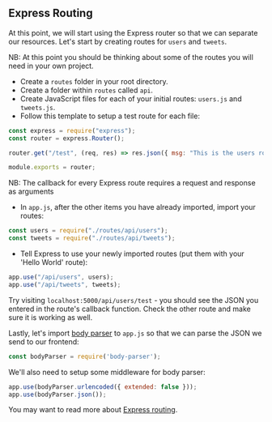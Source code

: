 ## Express Routing

At this point, we will start using the Express router so that we can separate our resources. Let's start by creating routes for ```users``` and ```tweets```. 

NB: At this point you should be thinking about some of the routes you will need in your own project.

* Create a ```routes``` folder in your root directory.
* Create a folder within ```routes``` called ```api```.
* Create JavaScript files for each of your initial routes: ```users.js``` and ```tweets.js```.
* Follow this template to setup a test route for each file:

```JavaScript
const express = require("express");
const router = express.Router();

router.get("/test", (req, res) => res.json({ msg: "This is the users route" }));

module.exports = router;
```

NB: The callback for every Express route requires a request and response as arguments

* In ```app.js```, after the other items you have already imported, import your routes:

```JavaScript
const users = require("./routes/api/users");
const tweets = require("./routes/api/tweets");
```

*  Tell Express to use your newly imported routes (put them with your 'Hello World' route):

```JavaScript
app.use("/api/users", users);
app.use("/api/tweets", tweets);
```

Try visiting ```localhost:5000/api/users/test``` - you should see the JSON you entered in the route's callback function. Check the other route and make sure it is working as well.

Lastly, let's import [body parser](https://www.npmjs.com/package/body-parser) to ```app.js``` so that we can parse the JSON we send to our frontend:

```JavaScript
const bodyParser = require('body-parser');
```

We'll also need to setup some middleware for body parser:

```JavaScript
app.use(bodyParser.urlencoded({ extended: false }));
app.use(bodyParser.json());
```

You may want to read more about [Express routing](https://expressjs.com/en/guide/routing.html).